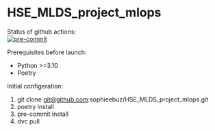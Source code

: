 # HSE_MLDS_project_mlops

Status of github actions:  
[![pre-commit](https://github.com/sophieebuz/HSE_MLDS_project_mlops/actions/workflows/pre-commit.yml/badge.svg)](https://github.com/sophieebuz/HSE_MLDS_project_mlops/actions/workflows/pre-commit.yml)

Prerequisites before launch:
  - Python >=3.10
  - Poetry

Initial configeration:
  1. git clone git@github.com:sophieebuz/HSE_MLDS_project_mlops.git
  2. poetry install
  3. pre-commit install
  4. dvc pull
  
